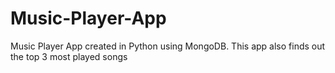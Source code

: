 # Music-Player-App
Music Player App created in Python using MongoDB. This app also finds out the top 3 most played songs
